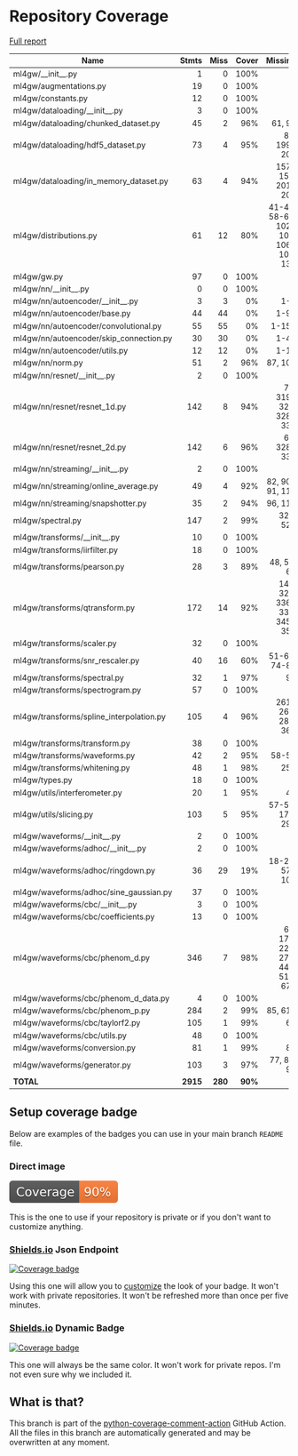 # Repository Coverage

[Full report](https://htmlpreview.github.io/?https://github.com/EthanMarx/ml4gw/blob/python-coverage-comment-action-data/htmlcov/index.html)

| Name                                      |    Stmts |     Miss |   Cover |   Missing |
|------------------------------------------ | -------: | -------: | ------: | --------: |
| ml4gw/\_\_init\_\_.py                     |        1 |        0 |    100% |           |
| ml4gw/augmentations.py                    |       19 |        0 |    100% |           |
| ml4gw/constants.py                        |       12 |        0 |    100% |           |
| ml4gw/dataloading/\_\_init\_\_.py         |        3 |        0 |    100% |           |
| ml4gw/dataloading/chunked\_dataset.py     |       45 |        2 |     96% |    61, 96 |
| ml4gw/dataloading/hdf5\_dataset.py        |       73 |        4 |     95% |89, 199-203 |
| ml4gw/dataloading/in\_memory\_dataset.py  |       63 |        4 |     94% |157-158, 201-202 |
| ml4gw/distributions.py                    |       61 |       12 |     80% |41-43, 58-64, 102-103, 106-107, 136 |
| ml4gw/gw.py                               |       97 |        0 |    100% |           |
| ml4gw/nn/\_\_init\_\_.py                  |        0 |        0 |    100% |           |
| ml4gw/nn/autoencoder/\_\_init\_\_.py      |        3 |        3 |      0% |       1-3 |
| ml4gw/nn/autoencoder/base.py              |       44 |       44 |      0% |      1-94 |
| ml4gw/nn/autoencoder/convolutional.py     |       55 |       55 |      0% |     1-159 |
| ml4gw/nn/autoencoder/skip\_connection.py  |       30 |       30 |      0% |      1-47 |
| ml4gw/nn/autoencoder/utils.py             |       12 |       12 |      0% |      1-15 |
| ml4gw/nn/norm.py                          |       51 |        2 |     96% |   87, 106 |
| ml4gw/nn/resnet/\_\_init\_\_.py           |        2 |        0 |    100% |           |
| ml4gw/nn/resnet/resnet\_1d.py             |      142 |        8 |     94% |72, 319-320, 328-332 |
| ml4gw/nn/resnet/resnet\_2d.py             |      142 |        6 |     96% |69, 328-332 |
| ml4gw/nn/streaming/\_\_init\_\_.py        |        2 |        0 |    100% |           |
| ml4gw/nn/streaming/online\_average.py     |       49 |        4 |     92% |82, 90-91, 115 |
| ml4gw/nn/streaming/snapshotter.py         |       35 |        2 |     94% |   96, 110 |
| ml4gw/spectral.py                         |      147 |        2 |     99% |  324, 524 |
| ml4gw/transforms/\_\_init\_\_.py          |       10 |        0 |    100% |           |
| ml4gw/transforms/iirfilter.py             |       18 |        0 |    100% |           |
| ml4gw/transforms/pearson.py               |       28 |        3 |     89% |48, 53, 60 |
| ml4gw/transforms/qtransform.py            |      172 |       14 |     92% |149, 328, 336-338, 345-354 |
| ml4gw/transforms/scaler.py                |       32 |        0 |    100% |           |
| ml4gw/transforms/snr\_rescaler.py         |       40 |       16 |     60% |51-67, 74-88 |
| ml4gw/transforms/spectral.py              |       32 |        1 |     97% |        95 |
| ml4gw/transforms/spectrogram.py           |       57 |        0 |    100% |           |
| ml4gw/transforms/spline\_interpolation.py |      105 |        4 |     96% |261-263, 285, 364 |
| ml4gw/transforms/transform.py             |       38 |        0 |    100% |           |
| ml4gw/transforms/waveforms.py             |       42 |        2 |     95% |     58-59 |
| ml4gw/transforms/whitening.py             |       48 |        1 |     98% |       258 |
| ml4gw/types.py                            |       18 |        0 |    100% |           |
| ml4gw/utils/interferometer.py             |       20 |        1 |     95% |        45 |
| ml4gw/utils/slicing.py                    |      103 |        5 |     95% |57-59, 173, 291 |
| ml4gw/waveforms/\_\_init\_\_.py           |        2 |        0 |    100% |           |
| ml4gw/waveforms/adhoc/\_\_init\_\_.py     |        2 |        0 |    100% |           |
| ml4gw/waveforms/adhoc/ringdown.py         |       36 |       29 |     19% |18-25, 57-109 |
| ml4gw/waveforms/adhoc/sine\_gaussian.py   |       37 |        0 |    100% |           |
| ml4gw/waveforms/cbc/\_\_init\_\_.py       |        3 |        0 |    100% |           |
| ml4gw/waveforms/cbc/coefficients.py       |       13 |        0 |    100% |           |
| ml4gw/waveforms/cbc/phenom\_d.py          |      346 |        7 |     98% |66, 178, 229, 278, 440, 517, 672 |
| ml4gw/waveforms/cbc/phenom\_d\_data.py    |        4 |        0 |    100% |           |
| ml4gw/waveforms/cbc/phenom\_p.py          |      284 |        2 |     99% |   85, 619 |
| ml4gw/waveforms/cbc/taylorf2.py           |      105 |        1 |     99% |        64 |
| ml4gw/waveforms/cbc/utils.py              |       48 |        0 |    100% |           |
| ml4gw/waveforms/conversion.py             |       81 |        1 |     99% |        87 |
| ml4gw/waveforms/generator.py              |      103 |        3 |     97% |77, 86, 90 |
|                                 **TOTAL** | **2915** |  **280** | **90%** |           |


## Setup coverage badge

Below are examples of the badges you can use in your main branch `README` file.

### Direct image

[![Coverage badge](https://raw.githubusercontent.com/EthanMarx/ml4gw/python-coverage-comment-action-data/badge.svg)](https://htmlpreview.github.io/?https://github.com/EthanMarx/ml4gw/blob/python-coverage-comment-action-data/htmlcov/index.html)

This is the one to use if your repository is private or if you don't want to customize anything.

### [Shields.io](https://shields.io) Json Endpoint

[![Coverage badge](https://img.shields.io/endpoint?url=https://raw.githubusercontent.com/EthanMarx/ml4gw/python-coverage-comment-action-data/endpoint.json)](https://htmlpreview.github.io/?https://github.com/EthanMarx/ml4gw/blob/python-coverage-comment-action-data/htmlcov/index.html)

Using this one will allow you to [customize](https://shields.io/endpoint) the look of your badge.
It won't work with private repositories. It won't be refreshed more than once per five minutes.

### [Shields.io](https://shields.io) Dynamic Badge

[![Coverage badge](https://img.shields.io/badge/dynamic/json?color=brightgreen&label=coverage&query=%24.message&url=https%3A%2F%2Fraw.githubusercontent.com%2FEthanMarx%2Fml4gw%2Fpython-coverage-comment-action-data%2Fendpoint.json)](https://htmlpreview.github.io/?https://github.com/EthanMarx/ml4gw/blob/python-coverage-comment-action-data/htmlcov/index.html)

This one will always be the same color. It won't work for private repos. I'm not even sure why we included it.

## What is that?

This branch is part of the
[python-coverage-comment-action](https://github.com/marketplace/actions/python-coverage-comment)
GitHub Action. All the files in this branch are automatically generated and may be
overwritten at any moment.